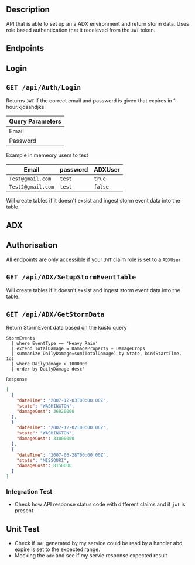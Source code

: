 ## Description
API that is able to set up an a ADX environment and return storm data. Uses role based authentication that it receieved from the `JWT` token.

## Endpoints

## Login
## `GET /api/Auth/Login`

Returns `JWT` if the correct email and password is given that expires in 1 hour.kjdsahdjks 

| Query Parameters|
| ----------------| 
| Email           |
| Password        |

Example in memeory users to test

| Email             | password  | ADXUser  |
|-------------------|-----------|-----------|
| `Test@gmail.com`  | `test`    |   `true`  |
| `Test2@gmail.com`  | `test`   |  `false`  |

Will create tables if it doesn't exsist and ingest storm event data into the table.

## ADX

## Authorisation 
All endpoints are only accessible if your `JWT` claim role is set to a `ADXUser`

## `GET /api/ADX/SetupStormEventTable`

Will create tables if it doesn't exsist and ingest storm event data into the table.

## `GET /api/ADX/GetStormData`

Return StormEvent data based on the kusto query 

```kusto
StormEvents
  | where EventType == 'Heavy Rain'
  | extend TotalDamage = DamageProperty + DamageCrops
  | summarize DailyDamage=sum(TotalDamage) by State, bin(StartTime, 1d)
  | where DailyDamage > 1000000
  | order by DailyDamage desc"
```

`Response`
``` json
[
  {
    "dateTime": "2007-12-03T00:00:00Z",
    "state": "WASHINGTON",
    "damageCost": 36020000
  },
  {
    "dateTime": "2007-12-02T00:00:00Z",
    "state": "WASHINGTON",
    "damageCost": 33000000
  },
  {
    "dateTime": "2007-06-28T00:00:00Z",
    "state": "MISSOURI",
    "damageCost": 8150000
  }
]
```



### Integration Test
- Check how API response status code with different claims and if `jwt` is present

## Unit Test
- Check if `JWT` generated by my service could be read by a handler abd expire is set to the expected range.
- Mocking the `adx` and see if my servie response expected result
